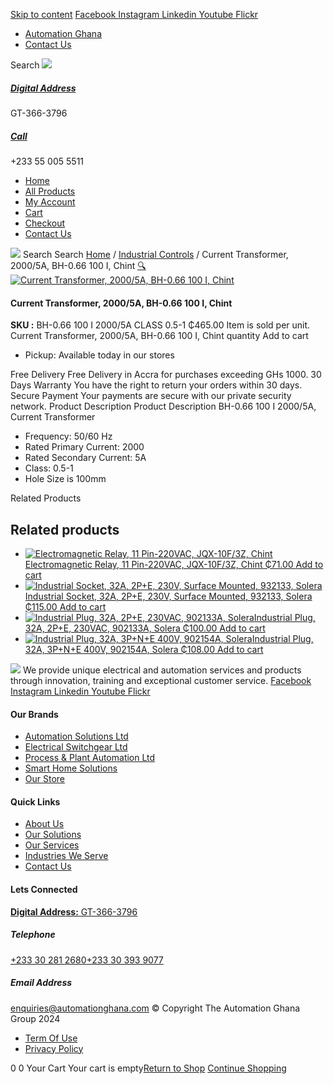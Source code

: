[Skip to content](https://store.automationghana.com/product/current-transformer-bh-0-66-100-i-2000-5a-class-0-5-1-chint/#content)
[ Facebook ](https://www.facebook.com/automationgh/) [ Instagram ](https://www.instagram.com/automationgh/) [ Linkedin ](https://www.linkedin.com/company/the-automation-ghana-limited/) [ Youtube ](https://www.youtube.com/channel/UCurrRDUSm5oIW39VXjn1u0w) [ Flickr ](https://www.flickr.com/photos/181794037@N07/)
  * [ Automation Ghana ](https://automationghana.com)
  * [ Contact Us ](https://store.automationghana.com/contact/)


Search
[ ![](https://store.automationghana.com/wp-content/uploads/2024/04/Website-TAGG-Logo-BLUE.png) ](https://store.automationghana.com/)
[ ](https://maps.app.goo.gl/m4xeaagWCNbLk4jM6)
#####  [ Digital Address ](https://maps.app.goo.gl/m4xeaagWCNbLk4jM6)
GT-366-3796 
[ ](tel:+233550055511)
#####  [ Call ](tel:+233550055511)
+233 55 005 5511 
  * [Home](https://store.automationghana.com/)
  * [All Products](https://store.automationghana.com/shop/)
  * [My Account](https://store.automationghana.com/my-account/)
  * [Cart](https://store.automationghana.com/cart/)
  * [Checkout](https://store.automationghana.com/checkout/)
  * [Contact Us](https://store.automationghana.com/contact/)


[![](https://store.automationghana.com/wp-content/uploads/2024/04/AutomationGhana_logo_white.png)](https://store.automationghana.com)
Search
Search
[Home](https://store.automationghana.com) / [Industrial Controls](https://store.automationghana.com/product-category/industrial-controls/) / Current Transformer, 2000/5A, BH-0.66 100 I, Chint
[🔍](https://store.automationghana.com/product/current-transformer-bh-0-66-100-i-2000-5a-class-0-5-1-chint/)
[![Current Transformer, 2000/5A, BH-0.66 100 I, Chint](https://store.automationghana.com/wp-content/uploads/2020/04/BH-0.66-120-I-1500-5A-Class-0.5-1-Chint-Copy-Copy-1.jpg)](https://store.automationghana.com/wp-content/uploads/2020/04/BH-0.66-120-I-1500-5A-Class-0.5-1-Chint-Copy-Copy-1.jpg)
####  Current Transformer, 2000/5A, BH-0.66 100 I, Chint 
**SKU :** BH-0.66 100 I 2000/5A CLASS 0.5-1 
₵465.00
Item is sold per unit.
Current Transformer, 2000/5A, BH-0.66 100 I, Chint quantity
Add to cart
  * Pickup: Available today in our stores


Free Delivery 
Free Delivery in Accra for purchases exceeding GHs 1000. 
30 Days Warranty 
You have the right to return your orders within 30 days. 
Secure Payment 
Your payments are secure with our private security network. 
Product Description
Product Description
BH-0.66 100 I 2000/5A, Current Transformer 
  * Frequency: 50/60 Hz
  * Rated Primary Current: 2000
  * Rated Secondary Current: 5A
  * Class: 0.5-1
  * Hole Size is 100mm


Related Products 
## Related products
  * [![Electromagnetic Relay, 11 Pin-220VAC, JQX-10F/3Z, Chint](https://store.automationghana.com/wp-content/uploads/2020/04/11-Pin-Relay-JQX-10F_3Z-220VAC-Chint-2-300x300.jpg)Electromagnetic Relay, 11 Pin-220VAC, JQX-10F/3Z, Chint ₵71.00 ](https://store.automationghana.com/product/11-pin-relay-jqx-10f-3z-220vac-chint/)
[Add to cart](https://store.automationghana.com/product/current-transformer-bh-0-66-100-i-2000-5a-class-0-5-1-chint/?add-to-cart=1592)
  * [![Industrial Socket, 32A, 2P+E, 230V, Surface Mounted, 932133, Solera](https://store.automationghana.com/wp-content/uploads/2020/04/932133.png)Industrial Socket, 32A, 2P+E, 230V, Surface Mounted, 932133, Solera ₵115.00 ](https://store.automationghana.com/product/surface-mounted-socket-932133-solera/)
[Add to cart](https://store.automationghana.com/product/current-transformer-bh-0-66-100-i-2000-5a-class-0-5-1-chint/?add-to-cart=1536)
  * [![Industrial Plug, 32A, 2P+E, 230VAC, 902133A, Solera](https://store.automationghana.com/wp-content/uploads/2020/04/industrial-plug-3-pin-300x300.jpg)Industrial Plug, 32A, 2P+E, 230VAC, 902133A, Solera ₵100.00 ](https://store.automationghana.com/product/industrial-plug-902133a-solera/)
[Add to cart](https://store.automationghana.com/product/current-transformer-bh-0-66-100-i-2000-5a-class-0-5-1-chint/?add-to-cart=1522)
  * [![Industrial Plug, 32A, 3P+N+E 400V, 902154A, Solera](https://store.automationghana.com/wp-content/uploads/2020/04/902154A.png)Industrial Plug, 32A, 3P+N+E 400V, 902154A, Solera ₵108.00 ](https://store.automationghana.com/product/industrial-plug-902154a-solera/)
[Add to cart](https://store.automationghana.com/product/current-transformer-bh-0-66-100-i-2000-5a-class-0-5-1-chint/?add-to-cart=1511)


![](https://store.automationghana.com/wp-content/uploads/2024/04/AutomationGhana_logo_white.png)
We provide unique electrical and automation services and products through innovation, training and exceptional customer service.
[ Facebook ](https://www.facebook.com/automationgh/) [ Instagram ](https://www.instagram.com/automationgh/) [ Linkedin ](https://www.linkedin.com/company/the-automation-ghana-limited/) [ Youtube ](https://www.youtube.com/channel/UCurrRDUSm5oIW39VXjn1u0w) [ Flickr ](https://www.flickr.com/photos/181794037@N07/)
#### Our Brands
  * [ Automation Solutions Ltd ](https://store.automationghana.com/product/current-transformer-bh-0-66-100-i-2000-5a-class-0-5-1-chint/)
  * [ Electrical Switchgear Ltd ](https://store.automationghana.com/product/current-transformer-bh-0-66-100-i-2000-5a-class-0-5-1-chint/)
  * [ Process & Plant Automation Ltd ](https://store.automationghana.com/product/current-transformer-bh-0-66-100-i-2000-5a-class-0-5-1-chint/)
  * [ Smart Home Solutions ](https://store.automationghana.com/product/current-transformer-bh-0-66-100-i-2000-5a-class-0-5-1-chint/)
  * [ Our Store ](https://store.automationghana.com/product/current-transformer-bh-0-66-100-i-2000-5a-class-0-5-1-chint/)


#### Quick Links
  * [ About Us ](https://store.automationghana.com/product/current-transformer-bh-0-66-100-i-2000-5a-class-0-5-1-chint/)
  * [ Our Solutions ](https://store.automationghana.com/product/current-transformer-bh-0-66-100-i-2000-5a-class-0-5-1-chint/)
  * [ Our Services ](https://store.automationghana.com/product/current-transformer-bh-0-66-100-i-2000-5a-class-0-5-1-chint/)
  * [ Industries We Serve ](https://store.automationghana.com/product/current-transformer-bh-0-66-100-i-2000-5a-class-0-5-1-chint/)
  * [ Contact Us ](https://store.automationghana.com/product/current-transformer-bh-0-66-100-i-2000-5a-class-0-5-1-chint/)


#### Lets Connected
[**Digital Address:** GT-366-3796](https://maps.app.goo.gl/m4xeaagWCNbLk4jM6)
#####  Telephone 
[ +233 30 281 2680](tel:+233302812680)[+233 30 393 9077](https://store.automationghana.com/product/current-transformer-bh-0-66-100-i-2000-5a-class-0-5-1-chint/+233303939077)
#####  Email Address 
enquiries@automationghana.com 
© Copyright The Automation Ghana Group 2024
  * [ Term Of Use ](https://store.automationghana.com/product/current-transformer-bh-0-66-100-i-2000-5a-class-0-5-1-chint/)
  * [ Privacy Policy ](https://store.automationghana.com/product/current-transformer-bh-0-66-100-i-2000-5a-class-0-5-1-chint/)


0
0
Your Cart
Your cart is empty[Return to Shop](https://store.automationghana.com/shop/)
[Continue Shopping](https://store.automationghana.com/product/current-transformer-bh-0-66-100-i-2000-5a-class-0-5-1-chint/)

